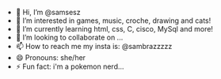 - 👋 Hi, I’m @samsesz
- 👀 I’m interested in games, music, croche, drawing and cats!
- 🌱 I’m currently learning html, css, C, cisco, MySql and more!
- 💞️ I’m looking to collaborate on ...
- 📫 How to reach me my insta is: @sambrazzzzz
- 😄 Pronouns: she/her
- ⚡ Fun fact: i'm a pokemon nerd...

<!---
samsesz/samsesz is a ✨ special ✨ repository because its `README.md` (this file) appears on your GitHub profile.
You can click the Preview link to take a look at your changes.
--->

